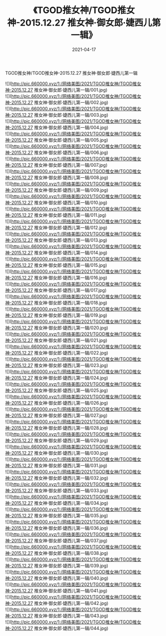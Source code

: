 ﻿---
layout: post
title:  《TGOD推女神/TGOD推女神-2015.12.27 推女神·御女郎·婕西儿第一辑》
date:   2021-04-17
img: http://pic.660000.xyz/1:/网络美图/2021/TGOD推女神/TGOD推女神-2015.12.27 推女神·御女郎·婕西儿第一辑/000.jpg
categories: [美女, 清纯, 唯美]
---

TGOD推女神/TGOD推女神-2015.12.27 推女神·御女郎·婕西儿第一辑

 ![](http://pic.660000.xyz/1:/网络美图/2021/TGOD推女神/TGOD推女神-2015.12.27 推女神·御女郎·婕西儿第一辑/001.jpg) <br>![](http://pic.660000.xyz/1:/网络美图/2021/TGOD推女神/TGOD推女神-2015.12.27 推女神·御女郎·婕西儿第一辑/002.jpg) <br>![](http://pic.660000.xyz/1:/网络美图/2021/TGOD推女神/TGOD推女神-2015.12.27 推女神·御女郎·婕西儿第一辑/003.jpg) <br>![](http://pic.660000.xyz/1:/网络美图/2021/TGOD推女神/TGOD推女神-2015.12.27 推女神·御女郎·婕西儿第一辑/004.jpg) <br>![](http://pic.660000.xyz/1:/网络美图/2021/TGOD推女神/TGOD推女神-2015.12.27 推女神·御女郎·婕西儿第一辑/005.jpg) <br>![](http://pic.660000.xyz/1:/网络美图/2021/TGOD推女神/TGOD推女神-2015.12.27 推女神·御女郎·婕西儿第一辑/006.jpg) <br>![](http://pic.660000.xyz/1:/网络美图/2021/TGOD推女神/TGOD推女神-2015.12.27 推女神·御女郎·婕西儿第一辑/007.jpg) <br>![](http://pic.660000.xyz/1:/网络美图/2021/TGOD推女神/TGOD推女神-2015.12.27 推女神·御女郎·婕西儿第一辑/008.jpg) <br>![](http://pic.660000.xyz/1:/网络美图/2021/TGOD推女神/TGOD推女神-2015.12.27 推女神·御女郎·婕西儿第一辑/009.jpg) <br>![](http://pic.660000.xyz/1:/网络美图/2021/TGOD推女神/TGOD推女神-2015.12.27 推女神·御女郎·婕西儿第一辑/010.jpg) <br>![](http://pic.660000.xyz/1:/网络美图/2021/TGOD推女神/TGOD推女神-2015.12.27 推女神·御女郎·婕西儿第一辑/011.jpg) <br>![](http://pic.660000.xyz/1:/网络美图/2021/TGOD推女神/TGOD推女神-2015.12.27 推女神·御女郎·婕西儿第一辑/012.jpg) <br>![](http://pic.660000.xyz/1:/网络美图/2021/TGOD推女神/TGOD推女神-2015.12.27 推女神·御女郎·婕西儿第一辑/013.jpg) <br>![](http://pic.660000.xyz/1:/网络美图/2021/TGOD推女神/TGOD推女神-2015.12.27 推女神·御女郎·婕西儿第一辑/014.jpg) <br>![](http://pic.660000.xyz/1:/网络美图/2021/TGOD推女神/TGOD推女神-2015.12.27 推女神·御女郎·婕西儿第一辑/015.jpg) <br>![](http://pic.660000.xyz/1:/网络美图/2021/TGOD推女神/TGOD推女神-2015.12.27 推女神·御女郎·婕西儿第一辑/016.jpg) <br>![](http://pic.660000.xyz/1:/网络美图/2021/TGOD推女神/TGOD推女神-2015.12.27 推女神·御女郎·婕西儿第一辑/017.jpg) <br>![](http://pic.660000.xyz/1:/网络美图/2021/TGOD推女神/TGOD推女神-2015.12.27 推女神·御女郎·婕西儿第一辑/018.jpg) <br>![](http://pic.660000.xyz/1:/网络美图/2021/TGOD推女神/TGOD推女神-2015.12.27 推女神·御女郎·婕西儿第一辑/019.jpg) <br>![](http://pic.660000.xyz/1:/网络美图/2021/TGOD推女神/TGOD推女神-2015.12.27 推女神·御女郎·婕西儿第一辑/020.jpg) <br>![](http://pic.660000.xyz/1:/网络美图/2021/TGOD推女神/TGOD推女神-2015.12.27 推女神·御女郎·婕西儿第一辑/021.jpg) <br>![](http://pic.660000.xyz/1:/网络美图/2021/TGOD推女神/TGOD推女神-2015.12.27 推女神·御女郎·婕西儿第一辑/022.jpg) <br>![](http://pic.660000.xyz/1:/网络美图/2021/TGOD推女神/TGOD推女神-2015.12.27 推女神·御女郎·婕西儿第一辑/023.jpg) <br>![](http://pic.660000.xyz/1:/网络美图/2021/TGOD推女神/TGOD推女神-2015.12.27 推女神·御女郎·婕西儿第一辑/024.jpg) <br>![](http://pic.660000.xyz/1:/网络美图/2021/TGOD推女神/TGOD推女神-2015.12.27 推女神·御女郎·婕西儿第一辑/025.jpg) <br>![](http://pic.660000.xyz/1:/网络美图/2021/TGOD推女神/TGOD推女神-2015.12.27 推女神·御女郎·婕西儿第一辑/026.jpg) <br>![](http://pic.660000.xyz/1:/网络美图/2021/TGOD推女神/TGOD推女神-2015.12.27 推女神·御女郎·婕西儿第一辑/027.jpg) <br>![](http://pic.660000.xyz/1:/网络美图/2021/TGOD推女神/TGOD推女神-2015.12.27 推女神·御女郎·婕西儿第一辑/028.jpg) <br>![](http://pic.660000.xyz/1:/网络美图/2021/TGOD推女神/TGOD推女神-2015.12.27 推女神·御女郎·婕西儿第一辑/029.jpg) <br>![](http://pic.660000.xyz/1:/网络美图/2021/TGOD推女神/TGOD推女神-2015.12.27 推女神·御女郎·婕西儿第一辑/030.jpg) <br>![](http://pic.660000.xyz/1:/网络美图/2021/TGOD推女神/TGOD推女神-2015.12.27 推女神·御女郎·婕西儿第一辑/031.jpg) <br>![](http://pic.660000.xyz/1:/网络美图/2021/TGOD推女神/TGOD推女神-2015.12.27 推女神·御女郎·婕西儿第一辑/032.jpg) <br>![](http://pic.660000.xyz/1:/网络美图/2021/TGOD推女神/TGOD推女神-2015.12.27 推女神·御女郎·婕西儿第一辑/033.jpg) <br>![](http://pic.660000.xyz/1:/网络美图/2021/TGOD推女神/TGOD推女神-2015.12.27 推女神·御女郎·婕西儿第一辑/034.jpg) <br>![](http://pic.660000.xyz/1:/网络美图/2021/TGOD推女神/TGOD推女神-2015.12.27 推女神·御女郎·婕西儿第一辑/035.jpg) <br>![](http://pic.660000.xyz/1:/网络美图/2021/TGOD推女神/TGOD推女神-2015.12.27 推女神·御女郎·婕西儿第一辑/036.jpg) <br>![](http://pic.660000.xyz/1:/网络美图/2021/TGOD推女神/TGOD推女神-2015.12.27 推女神·御女郎·婕西儿第一辑/037.jpg) <br>![](http://pic.660000.xyz/1:/网络美图/2021/TGOD推女神/TGOD推女神-2015.12.27 推女神·御女郎·婕西儿第一辑/038.jpg) <br>![](http://pic.660000.xyz/1:/网络美图/2021/TGOD推女神/TGOD推女神-2015.12.27 推女神·御女郎·婕西儿第一辑/039.jpg) <br>![](http://pic.660000.xyz/1:/网络美图/2021/TGOD推女神/TGOD推女神-2015.12.27 推女神·御女郎·婕西儿第一辑/040.jpg) <br>![](http://pic.660000.xyz/1:/网络美图/2021/TGOD推女神/TGOD推女神-2015.12.27 推女神·御女郎·婕西儿第一辑/041.jpg) <br>![](http://pic.660000.xyz/1:/网络美图/2021/TGOD推女神/TGOD推女神-2015.12.27 推女神·御女郎·婕西儿第一辑/042.jpg) <br>![](http://pic.660000.xyz/1:/网络美图/2021/TGOD推女神/TGOD推女神-2015.12.27 推女神·御女郎·婕西儿第一辑/043.jpg) <br>![](http://pic.660000.xyz/1:/网络美图/2021/TGOD推女神/TGOD推女神-2015.12.27 推女神·御女郎·婕西儿第一辑/044.jpg) <br>